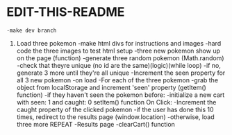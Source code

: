 # EDIT-THIS-README
    -make dev branch
1. Load three pokemon
    -make html divs for instructions and images
        -hard code the three images to test html setup
    -three new pokemon show up on the page (function)
        -generate three random pokemon (Math.random)
        -check that theyre unique (no id are the same)(logic)(while loop)
        -if no, generate 3 more until they're all unique
    -Increment the seen property for all 3 new pokemon
        -on load
        -For each of the three pokemon
            -grab the object from localStorage and increment 'seen' property (getItem() function)
            -if they haven't seen the pokemon before:
            -initialize a new cart with seen: 1 and caught: 0
            setItem() function
        On Click:
        -Increment the caught property of the clicked pokemon
        -if the user has done this 10 times, redirect to the results page (window.location)
        -otherwise, load three more REPEAT
        -Results page
        -clearCart() function



